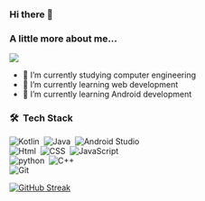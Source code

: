 ### Hi there 👋

###  A little more about me...  
<p align="left">
<a href="https://www.linkedin.com/in/youssef-mahmoud-ahmed/" target="_blank"><img src="https://img.shields.io/badge/-Youseef%20Mahmoud-blue?style=flat&logo=Linkedin&logoColor=white"/></a>
</p>


- 🔭 I’m currently studying computer engineering
- 🌱 I’m currently learning web development 
- 🌱 I’m currently learning Android development 

### 🛠 &nbsp;Tech Stack
![Kotlin](https://img.shields.io/badge/Kotlin-0095D5?&style=for-the-badge&logo=kotlin&logoColor=white)&nbsp;
![Java](https://img.shields.io/badge/Java-ED8B00?style=for-the-badge&logo=java&logoColor=white)&nbsp;
![Android Studio](https://img.shields.io/badge/Android_Studio-3DDC84?style=for-the-badge&logo=android-studio&logoColor=white)&nbsp;</br>
![Html](https://img.shields.io/badge/HTML5-E34F26?style=for-the-badge&logo=html5&logoColor=white)&nbsp;
![CSS](https://img.shields.io/badge/-CSS-05122A?style=flat&logo=CSS3&logoColor=1572B6)&nbsp;
![JavaScript](https://img.shields.io/badge/-JavaScript-05122A?style=flat&logo=javascript)&nbsp;</br>
![python](https://img.shields.io/badge/Python-14354C?style=for-the-badge&logo=python&logoColor=white)&nbsp;
![C++](https://img.shields.io/badge/C%2B%2B-00599C?style=for-the-badge&logo=c%2B%2B&logoColor=white)&nbsp;</br>
![Git](https://img.shields.io/badge/-Git-05122A?style=flat&logo=git)&nbsp;


[![GitHub Streak](https://streak-stats.demolab.com?user=xYoussefMahmoudx&theme=midnight-purple)](https://git.io/streak-stats)
